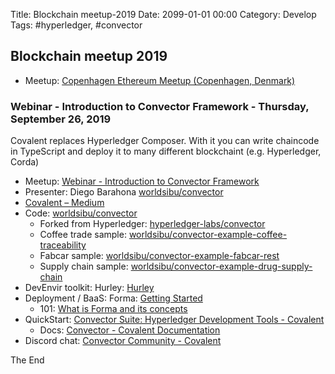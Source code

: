 Title: Blockchain meetup-2019
Date: 2099-01-01 00:00
Category: Develop
Tags: #hyperledger, #convector

## Blockchain meetup 2019

* Meetup: [Copenhagen Ethereum Meetup (Copenhagen, Denmark)](https://www.meetup.com/Copenhagen-Ethereum-Meetup/)

### Webinar - Introduction to Convector Framework - Thursday, September 26, 2019

Covalent replaces Hyperledger Composer. With it you can write chaincode in TypeScript and deploy it to many different blockchaint (e.g. Hyperledger, Corda)

* Meetup: [Webinar - Introduction to Convector Framework](https://www.meetup.com/Hyperledger-Copenhagen/events/264251792/)
* Presenter: Diego Barahona [worldsibu/convector](https://github.com/worldsibu/convector)
* [Covalent – Medium](https://medium.com/covalentxhq)
* Code: [worldsibu/convector](https://github.com/worldsibu/convector)
    * Forked from Hyperledger: [hyperledger-labs/convector](https://github.com/hyperledger-labs/convector)
    * Coffee trade sample: [worldsibu/convector-example-coffee-traceability](https://github.com/worldsibu/convector-example-coffee-traceability)
    * Fabcar sample: [worldsibu/convector-example-fabcar-rest](https://github.com/worldsibu/convector-example-fabcar-rest)
    * Supply chain sample: [worldsibu/convector-example-drug-supply-chain](https://github.com/worldsibu/convector-example-drug-supply-chain)
* DevEnvir toolkit: Hurley: [Hurley](https://docs.covalentx.com/article/90-hurley)
* Deployment / BaaS: Forma: [Getting Started](https://docs.covalentx.com/article/50-getting-started)
    * 101: [What is Forma and its concepts](https://docs.covalentx.com/article/56-what-is-forma)
* QuickStart: [Convector Suite: Hyperledger Development Tools​ - Covalent](https://covalentx.com/convector/)
    * Docs: [Convector - Covalent Documentation](https://docs.covalentx.com/collection/6-convector)
* Discord chat: [Convector Community - Covalent](https://covalentx.com/convector-community/)

The End
